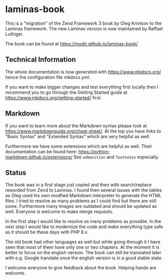 # laminas-book

This is a "migration" of the Zend Framework 3 book by Oleg Krivtsov to the Laminas framework. The new Laminas version is now
maintained by Raffael Luthiger.

The book can be found at https://modir.github.io/laminas-book/

## Technical Information

The whole documentation is now generated with https://www.mkdocs.org/ hence the configuration file mkdocs.yml.

If you want to make bigger changes and test everything first locally then I recommend you to go through the Getting Started
guide at https://www.mkdocs.org/getting-started/ first.

## Markdown

If you want to learn more about the Markdown syntax please look at https://www.markdownguide.org/cheat-sheet/. At the top you have links to "Basic Syntax" and "Extended Syntax" which are very helpful as well.

Furthermore we have some extensions which are helpful as well. Their documentation can be found here: https://python-markdown.github.io/extensions/
See `admonition` and `footnotes` especially.

## Status

The book was in a first stage just copied and then with search/replace reworded from Zend to Laminas.
I found then several issues with the tables as Oleg used his own modfied Markdown interpreter to generate the HTML files.
I tried to resolve as many problems as I could find but there are still some. Furthermore many images are outdated
and should be updated as well. Everyone is welcome to make merge requests.

In the first step I would like to resolve as many problems as possible. In the next step I would like to modernize the code
and make everything type safe as it should be these days with PHP 8.x.

The old book had other languages as well but while going through it I have seen that most of them have only one or two chapters.
At the moment it is better to focus on the english version. The book can still be translated later with e.g. Google translate once
the english version is in a good stable state.

I welcome everyone to give feedback about the book. Helping hands are welcome.